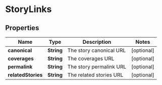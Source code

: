 

# StoryLinks

## Properties

Name | Type | Description | Notes
------------ | ------------- | ------------- | -------------
**canonical** | **String** | The story canonical URL |  [optional]
**coverages** | **String** | The coverages URL |  [optional]
**permalink** | **String** | The story permalink URL |  [optional]
**relatedStories** | **String** | The related stories URL |  [optional]




